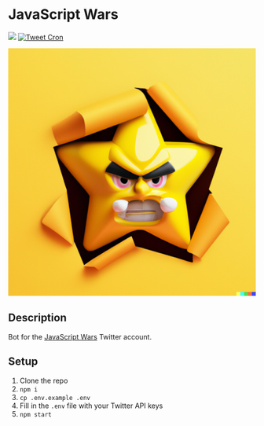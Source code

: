 # JavaScript Wars

![](https://img.shields.io/badge/JavaScript-ES6-green.svg) [![Tweet Cron](https://github.com/baumannzone/javascript-wars/actions/workflows/main.yml/badge.svg)](https://github.com/baumannzone/javascript-wars/actions/workflows/main.yml)

![](img/logo.png)

## Description

Bot for the [JavaScript Wars](https://twitter.com/JavaScriptWars) Twitter account.

## Setup

1. Clone the repo
2. `npm i`
3. `cp .env.example .env`
4. Fill in the `.env` file with your Twitter API keys
5. `npm start`
